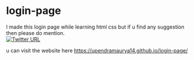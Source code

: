 # login-page
I made this login page while learning html css 
but if u find any suggestion then please do mention.
<br>
<a href="https://twitter.com/_UpendraMaurya">
<img alt="Twitter URL" src="https://img.shields.io/twitter/url?style=social&url=https%3A%2F%2Ftwitter.com%2F_UpendraMaurya" >
</a>


u can visit the website here 
https://upendramaurya14.github.io/login-page/